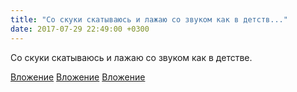 ```yaml
---
title: "Со скуки скатываюсь и лажаю со звуком как в детств..."
date: 2017-07-29 22:49:00 +0300
---
```


Со скуки скатываюсь и лажаю со звуком как в детстве.


[Вложение](https://vk.com/video41076938_456239242)
[Вложение](https://vk.com/video41076938_456239241)
[Вложение](https://vk.com/video41076938_456239240)
